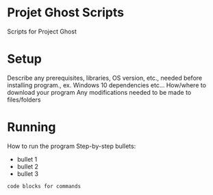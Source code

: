 # Projet Ghost Scripts
Scripts for Project Ghost

# Setup
Describe any prerequisites, libraries, OS version, etc., needed before installing program., ex. Windows 10
dependencies etc...
How/where to download your program
Any modifications needed to be made to files/folders

# Running
How to run the program
Step-by-step bullets:
* bullet 1
* bullet 2
* bullet 3

`code blocks for commands`

